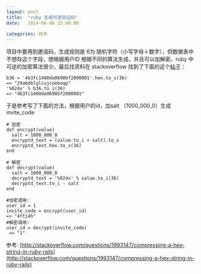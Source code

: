 ```yaml
---
layout: post
title:  "ruby 生成可逆验证码"
date:   2014-08-06 15:08:00

categories: 技术
---
```


项目中要用到邀请码，生成规则是 6为 随机字符（小写字母＋数字），但数据表中不想存这个字段，想根据用户ID 根据不同的算法生成，并且可以加解密。ruby 中可逆的加密算法很少，最后找资料在 stackoverflow 找到了下面的这个[帖子](http://stackoverflow.com/questions/1993147/compressing-a-hex-string-in-ruby-rails)：

```
b36 = '4b3fc1400de0690bf2000001'.hex.to_s(36)
=> "29a6dblglcujcoeboqp"
'%024x' % b36.to_i(36)
=> "4b3fc1400de0690bf2000001"
```
于是参考写了下面的方法，根据用户的id，加salt （1000_000_0）生成 invite_code

```
# 加密
def encrypt(value)
  salt = 1000_000_0
  encryptd_text = (value.to_i + salt).to_s
  encryptd_text.hex.to_s(36)
end

# 解密
def decrypt(value)
  salt = 1000_000_0
  decryptd_text = '%024x' % value.to_i(36)
  decryptd_text.to_i - salt
end

#加密调用:
user_id = 1
invite_code = encrypt(user_id)
=> "4fti4h"
#解密调用:
user_id = decrypt(invite_code)
 => "1"
```
参考: [http://stackoverflow.com/questions/1993147/compressing-a-hex-string-in-ruby-rails](http://stackoverflow.com/questions/1993147/compressing-a-hex-string-in-ruby-rails)

